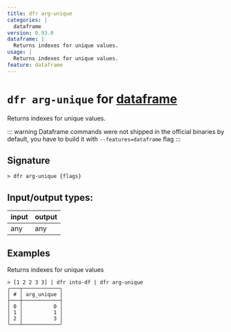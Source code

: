 ```yaml
---
title: dfr arg-unique
categories: |
  dataframe
version: 0.93.0
dataframe: |
  Returns indexes for unique values.
usage: |
  Returns indexes for unique values.
feature: dataframe
---
```

<!-- This file is automatically generated. Please edit the command in https://github.com/nushell/nushell instead. -->

# `dfr arg-unique` for [dataframe](/commands/categories/dataframe.md)

<div class='command-title'>Returns indexes for unique values.</div>

::: warning
Dataframe commands were not shipped in the official binaries by default, you have to build it with `--features=dataframe` flag
:::

## Signature

```> dfr arg-unique {flags} ```


## Input/output types:

| input | output |
| ----- | ------ |
| any   | any    |

## Examples

Returns indexes for unique values
```nu
> [1 2 2 3 3] | dfr into-df | dfr arg-unique
╭───┬────────────╮
│ # │ arg_unique │
├───┼────────────┤
│ 0 │          0 │
│ 1 │          1 │
│ 2 │          3 │
╰───┴────────────╯

```
